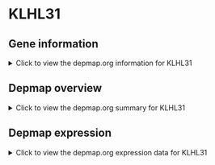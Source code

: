 <h1>KLHL31</h1>

<h2>Gene information</h2>
<details>
  <summary>Click to view the depmap.org information for KLHL31</summary>
  <iframe src="https://depmap.org/portal/gene/KLHL31?tab=about" style="border:none;width:100%;height:800px"></iframe>
</details>

<h2>Depmap overview</h2>
<details>
  <summary>Click to view the depmap.org summary for KLHL31</summary>
  <iframe src="https://depmap.org/portal/gene/KLHL31?tab=overview" style="border:none;width:100%;height:800px"></iframe>
</details>

<h2>Depmap expression</h2>
<details>
  <summary>Click to view the depmap.org expression data for KLHL31</summary>
  <iframe src="https://depmap.org/portal/gene/KLHL31?tab=characterization" style="border:none;width:100%;height:800px"></iframe>
</details>


<!--
<h2>Reactome Pathway diagram</h2>
<details>
  <summary>Click to view Reactome pathway for KLHL31</summary>
  PNAME
</details>
-->


